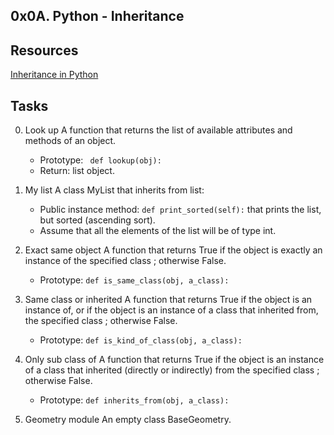 ## 0x0A. Python - Inheritance

## Resources

[Inheritance in Python](https://www.geeksforgeeks.org/inheritance-in-python/)


## Tasks

0. Look up
A function that returns the list of available attributes and methods of an object.
	+ Prototype: ``` def lookup(obj):```
	+ Return: list object.

0. My list
A class MyList that inherits from list:
	+ Public instance method: ```def print_sorted(self):``` that prints the list, but sorted (ascending sort).
	+ Assume that all the elements of the list will be of type int.

0. Exact same object
A function that returns True if the object is exactly an instance of the specified class ; otherwise False.
	+ Prototype: ```def is_same_class(obj, a_class):```

0. Same class or inherited
A function that returns True if the object is an instance of, or if the object is an instance of a class that inherited from, the specified class ; otherwise False.
	+ Prototype: ```def is_kind_of_class(obj, a_class):```

0. Only sub class of
A function that returns True if the object is an instance of a class that inherited (directly or indirectly) from the specified class ; otherwise False.
	+ Prototype: ```def inherits_from(obj, a_class):```

0. Geometry module
An empty class BaseGeometry.
